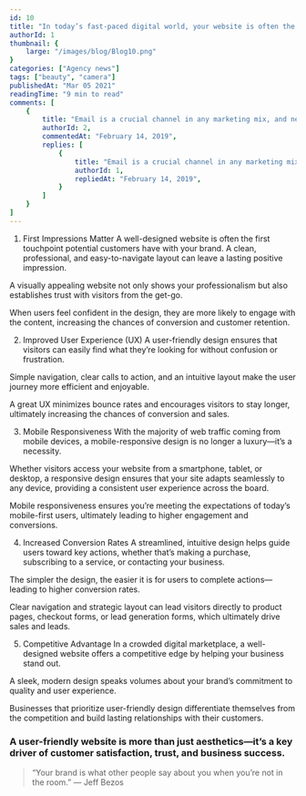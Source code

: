 ```yaml
---
id: 10
title: "In today’s fast-paced digital world, your website is often the first point of contact between your business and potential customers. A user-friendly design plays a pivotal role in shaping the first impression and determining whether visitors stay or leave. Whether you’re running an eCommerce store or a service-based business, investing in great website design can be the difference between thriving or struggling in the competitive online space."
authorId: 1
thumbnail: {
	large: "/images/blog/Blog10.png" 
}
categories: ["Agency news"]
tags: ["beauty", "camera"]
publishedAt: "Mar 05 2021"
readingTime: "9 min to read"
comments: [
	{
		title: "Email is a crucial channel in any marketing mix, and never has this been truer than for today’s entrepreneur. Curious what to say.",
		authorId: 2,
		commentedAt: "February 14, 2019",
		replies: [
			{
				title: "Email is a crucial channel in any marketing mix, and never has this been truer than for today’s entrepreneur. Curious what to say.",
				authorId: 1,
				repliedAt: "February 14, 2019",
			}
		]
	}
]
---
```


1. First Impressions Matter
A well-designed website is often the first touchpoint potential customers have with your brand. A clean, professional, and easy-to-navigate layout can leave a lasting positive impression.

A visually appealing website not only shows your professionalism but also establishes trust with visitors from the get-go.

When users feel confident in the design, they are more likely to engage with the content, increasing the chances of conversion and customer retention.

2. Improved User Experience (UX)
A user-friendly design ensures that visitors can easily find what they’re looking for without confusion or frustration.

Simple navigation, clear calls to action, and an intuitive layout make the user journey more efficient and enjoyable.

A great UX minimizes bounce rates and encourages visitors to stay longer, ultimately increasing the chances of conversion and sales.

3. Mobile Responsiveness
With the majority of web traffic coming from mobile devices, a mobile-responsive design is no longer a luxury—it’s a necessity.

Whether visitors access your website from a smartphone, tablet, or desktop, a responsive design ensures that your site adapts seamlessly to any device, providing a consistent user experience across the board.

Mobile responsiveness ensures you’re meeting the expectations of today’s mobile-first users, ultimately leading to higher engagement and conversions.

4. Increased Conversion Rates
A streamlined, intuitive design helps guide users toward key actions, whether that’s making a purchase, subscribing to a service, or contacting your business.

The simpler the design, the easier it is for users to complete actions—leading to higher conversion rates.

Clear navigation and strategic layout can lead visitors directly to product pages, checkout forms, or lead generation forms, which ultimately drive sales and leads.

5. Competitive Advantage
In a crowded digital marketplace, a well-designed website offers a competitive edge by helping your business stand out.

A sleek, modern design speaks volumes about your brand’s commitment to quality and user experience.

Businesses that prioritize user-friendly design differentiate themselves from the competition and build lasting relationships with their customers.

### A user-friendly website is more than just aesthetics—it’s a key driver of customer satisfaction, trust, and business success.

> “Your brand is what other people say about you when you’re not in the room.” — Jeff Bezos
